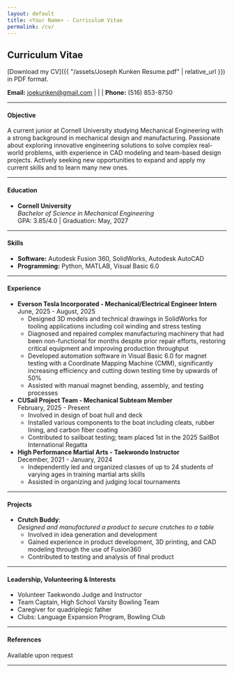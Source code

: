 ```yaml
---
layout: default
title: <Your Name> - Curriculum Vitae
permalink: /cv/
---
```

## Curriculum Vitae

[Download my CV]({{ "/assets/Joseph Kunken Resume.pdf" | relative_url }}) in PDF format.


**Email:** [joekunken@gmail.com](mailto:joekunken@gmail.com) | | | **Phone:** (516) 853-8750

---

#### Objective
A current junior at Cornell University studying Mechanical Engineering with a strong background in mechanical design and manufacturing.  Passionate about exploring innovative engineering solutions to solve complex real-world problems, with experience in CAD modeling and team-based design projects.  Actively seeking new opportunities to expand and apply my current skills and to learn many new ones.

---

#### Education
- **Cornell University**  
  *Bachelor of Science in Mechanical Engineering*  
  GPA: 3.85/4.0 | Graduation: May, 2027


---

#### Skills
- **Software:** Autodesk Fusion 360, SolidWorks, Autodesk AutoCAD 
- **Programming:** Python, MATLAB, Visual Basic 6.0  

---

#### Experience
- **Everson Tesla Incorporated - Mechanical/Electrical Engineer Intern**  
  June, 2025 - August, 2025  
  - Designed 3D models and technical drawings in SolidWorks for tooling applications including coil winding and stress testing 
  - Diagnosed and repaired complex manufacturing machinery that had been non-functional for months despite prior repair efforts, restoring critical equipment and improving production throughput 
  - Developed automation software in Visual Basic 6.0 for magnet testing with a Coordinate Mapping Machine (CMM), significantly increasing efficiency and cutting down testing time by upwards of 50% 
  - Assisted with manual magnet bending, assembly, and testing processes
- **CUSail Project Team - Mechanical Subteam Member**  
  February, 2025 - Present  
  - Involved in design of boat hull and deck
  - Installed various components to the boat including cleats, rubber lining, and carbon fiber coating 
  - Contributed to sailboat testing; team placed 1st in the 2025 SailBot International Regatta   
- **High Performance Martial Arts - Taekwondo Instructor**  
  December, 2021 - January, 2024  
  - Independently led and organized classes of up to 24 students of varying ages in training martial arts skills 
  - Assisted in organizing and judging local tournaments   

---

#### Projects
- **Crutch Buddy**:  
  *Designed and manufactured a product to secure crutches to a table*  
  - Involved in idea generation and development  
  - Gained experience in product development, 3D printing, and CAD modeling through the use of Fusion360
  - Contributed to testing and analysis of final product

---

#### Leadership, Volunteering & Interests
- Volunteer Taekwondo Judge and Instructor
- Team Captain, High School Varsity Bowling Team
- Caregiver for quadriplegic father
- Clubs: Language Expansion Program, Bowling Club

---

#### References
Available upon request

---
